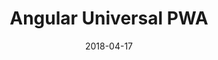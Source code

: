 ---
layout: site
title: "Angular Universal PWA"
date: 2018-04-17
categories: [community]
version: 6.0.0
major: 6
minor: 0
patch: 0
slug: angular-universal-pwa
link: https://www.angular-universal-pwa.maciejtreder.com/
submitter: lpolepeddi
permalink: /sites/:slug
---